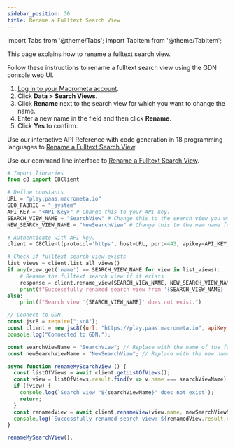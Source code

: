 ```yaml
---
sidebar_position: 30
title: Rename a Fulltext Search View
---
```


import Tabs from '@theme/Tabs';
import TabItem from '@theme/TabItem';

This page explains how to rename a fulltext search view.

<Tabs groupId="operating-systems">
<TabItem value="console" label="Web Console">

Follow these instructions to rename a fulltext search view using the GDN console web UI.

1. [Log in to your Macrometa account](https://auth-play.macrometa.io/).
2. Click **Data > Search Views**.
3. Click **Rename** next to the search view for which you want to change the name.
4. Enter a new name in the field and then click **Rename**.
5. Click **Yes** to confirm.

</TabItem>
<TabItem value="api" label="REST API">

Use our interactive API Reference with code generation in 18 programming languages to [Rename a Fulltext Search View](https://www.macrometa.com/docs/api#/operations/modifyView:rename).

</TabItem>
<TabItem value="cli" label="CLI">

Use our command line interface to [Rename a Fulltext Search View](../../../../developer-hub/cli/search-views-cli#gdnsl-view-rename).

</TabItem>
<TabItem value="py" label="Python SDK">

```py
# Import libraries
from c8 import C8Client

# Define constants
URL = "play.paas.macrometa.io"
GEO_FABRIC = "_system"
API_KEY = "<API Key>" # Change this to your API key.
SEARCH_VIEW_NAME = "SearchView" # Change this to the search view you want to rename.
NEW_SEARCH_VIEW_NAME = "NewSearchView" # Change this to the new name for the search view.

# Authenticate with API key.
client = C8Client(protocol='https', host=URL, port=443, apikey=API_KEY, geofabric=GEO_FABRIC)

# Check if fulltext search view exists
list_views = client.list_all_views()
if any(view.get('name') == SEARCH_VIEW_NAME for view in list_views):
    # Rename the fulltext search view if it exists
    response = client.rename_view(SEARCH_VIEW_NAME, NEW_SEARCH_VIEW_NAME)
    print(f"Successfully renamed search view from '{SEARCH_VIEW_NAME}' to '{NEW_SEARCH_VIEW_NAME}'.")
else:
    print(f"Search view '{SEARCH_VIEW_NAME}' does not exist.")

```

</TabItem>
<TabItem value="js" label="JavaScript SDK">

```js
// Connect to GDN.
const jsc8 = require("jsc8");
const client = new jsc8({url: "https://play.paas.macrometa.io", apiKey: "<API Key>", fabricName: "_system"});
console.log("Connected to GDN.");

const searchViewName = "SearchView"; // Replace with the name of the fulltext search view you want to rename.
const newSearchViewName = "NewSearchView"; // Replace with the new name for the fulltext search view.

async function renameMySearchView () {
  const listOfViews = await client.getListOfViews();
  const view = listOfViews.result.find(v => v.name === searchViewName);
  if (!view) {
    console.log(`Search view "${searchViewName}" does not exist`);
    return;
  }
  const renamedView = await client.renameView(view.name, newSearchViewName);
  console.log(`Successfully renamed search view: ${renamedView.result.name}`);
}

renameMySearchView();

```

</TabItem>
</Tabs>
